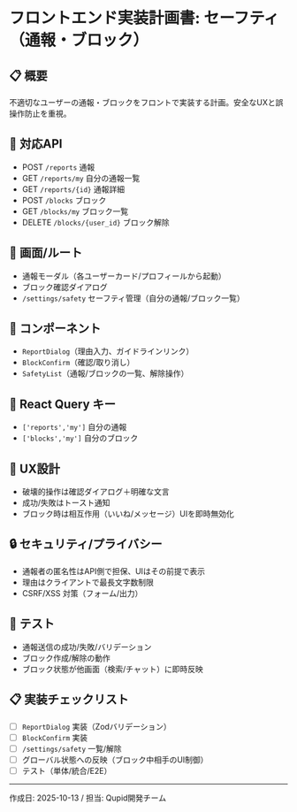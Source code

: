 # フロントエンド実装計画書: セーフティ（通報・ブロック）

## 📋 概要
不適切なユーザーの通報・ブロックをフロントで実装する計画。安全なUXと誤操作防止を重視。

## 🔌 対応API
- POST `/reports` 通報
- GET `/reports/my` 自分の通報一覧
- GET `/reports/{id}` 通報詳細
- POST `/blocks` ブロック
- GET `/blocks/my` ブロック一覧
- DELETE `/blocks/{user_id}` ブロック解除

## 🧭 画面/ルート
- 通報モーダル（各ユーザーカード/プロフィールから起動）
- ブロック確認ダイアログ
- `/settings/safety` セーフティ管理（自分の通報/ブロック一覧）

## 🧰 コンポーネント
- `ReportDialog`（理由入力、ガイドラインリンク）
- `BlockConfirm`（確認/取り消し）
- `SafetyList`（通報/ブロックの一覧、解除操作）

## 🔄 React Query キー
- `['reports','my']` 自分の通報
- `['blocks','my']` 自分のブロック

## 🧠 UX設計
- 破壊的操作は確認ダイアログ＋明確な文言
- 成功/失敗はトースト通知
- ブロック時は相互作用（いいね/メッセージ）UIを即時無効化

## 🔒 セキュリティ/プライバシー
- 通報者の匿名性はAPI側で担保、UIはその前提で表示
- 理由はクライアントで最長文字数制限
- CSRF/XSS 対策（フォーム/出力）

## 🧪 テスト
- 通報送信の成功/失敗/バリデーション
- ブロック作成/解除の動作
- ブロック状態が他画面（検索/チャット）に即時反映

## 📋 実装チェックリスト
- [ ] `ReportDialog` 実装（Zodバリデーション）
- [ ] `BlockConfirm` 実装
- [ ] `/settings/safety` 一覧/解除
- [ ] グローバル状態への反映（ブロック中相手のUI制御）
- [ ] テスト（単体/統合/E2E）

---
作成日: 2025-10-13 / 担当: Qupid開発チーム



